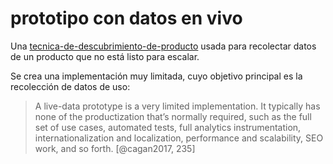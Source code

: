 # prototipo con datos en vivo

Una [tecnica-de-descubrimiento-de-producto](tecnica-de-descubrimiento-de-producto.md) usada para recolectar datos de un producto que no está listo para escalar.

Se crea una implementación muy limitada, cuyo objetivo principal es la recolección de datos de uso:

 >
 > A live-data prototype is a very limited implementation. It typically has none of the productization that’s normally required, such as the full set of use cases, automated tests, full analytics instrumentation, internationalization and localization, performance and scalability, SEO work, and so forth. [@cagan2017, 235]
